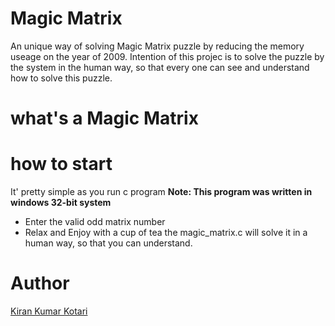 # Magic Matrix

An unique way of solving Magic Matrix puzzle by reducing the memory useage on the year of 2009. Intention of this projec is to solve the puzzle by the system in the human way, so that every one can see and understand how to solve this puzzle.

# what's a Magic Matrix


# how to start

It' pretty simple as you run c program __Note: This program was written in windows 32-bit system__
- Enter the valid odd matrix number
- Relax and Enjoy with a cup of tea the magic_matrix.c will solve it in a human way, so that you can understand.

# Author
[Kiran Kumar Kotari](https://github.com/kirankotari/)
